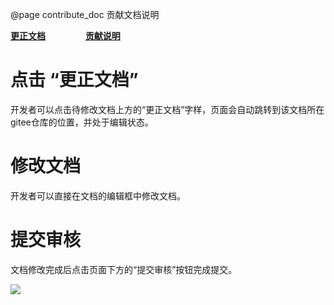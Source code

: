 @page contribute_doc 贡献文档说明

**[更正文档](https://gitee.com/alios-things/documentation/edit/rel_3.3.0/developer/contribute_doc.md)** &emsp;&emsp;&emsp;&emsp; **[贡献说明](https://help.aliyun.com/document_detail/302301.html)**

# 点击 “更正文档”

开发者可以点击待修改文档上方的“更正文档”字样，页面会自动跳转到该文档所在gitee仓库的位置，并处于编辑状态。

# 修改文档
开发者可以直接在文档的编辑框中修改文档。

# 提交审核
文档修改完成后点击页面下方的“提交审核”按钮完成提交。

<div align=left display=flex>     <img src="https://img.alicdn.com/imgextra/i3/O1CN0140d97g1pyWudthEML_!!6000000005429-2-tps-2014-876.png" style="max-width:800px;" /> </div>



